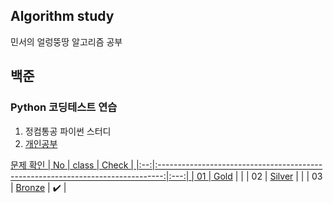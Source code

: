 ## Algorithm study
민서의 얼렁뚱땅 알고리즘 공부 

## 백준
### Python 코딩테스트 연습
1. 정컴통공 파이썬 스터디 <a href = "https://www.notion.so/3bb17ce1234e4f8d92b3d30ddb26d375" targer="_blank">
2. 개인공부 
 
문제 확인 
| No |                                     class                                     | Check |
|:--:|:-------------------------------------------------------------------------------:|:---:|
| 01 | [Gold](https://github.com/minseo0228/algorithm-study/tree/main/Gold) |  |
| 02 | [Silver](https://github.com/minseo0228/algorithm-study/tree/main/Silver) |  |
| 03 | [Bronze](https://github.com/minseo0228/algorithm-study/tree/main/Bronze) | ✔️ |

